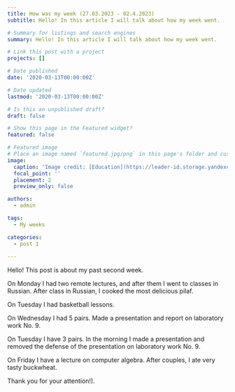 ```yaml
---
title: How was my week (27.03.2023 - 02.4.2023)
subtitle: Hello! In this article I will talk about how my week went.

# Summary for listings and search engines
summary: Hello! In this article I will talk about how my week went.

# Link this post with a project
projects: []

# Date published
date: '2020-03-13T00:00:00Z'

# Date updated
lastmod: '2020-03-13T00:00:00Z'

# Is this an unpublished draft?
draft: false

# Show this page in the Featured widget?
featured: false

# Featured image
# Place an image named `featured.jpg/png` in this page's folder and customize its options here.
image:
  caption: 'Image credit: [Education](https://leader-id.storage.yandexcloud.net/upload/3077661/cb3860f7-05a7-4012-9020-574087a10e3f.jpg)'
  focal_point: ''
  placement: 2
  preview_only: false

authors:
  - admin

tags:
  - My weeks

categories:
  - post 1
  
---
```


Hello! This post is about my past second week.

On Monday I had two remote lectures, and after them I went to classes in Russian. After class in Russian, I cooked the most delicious pilaf.

On Tuesday I had basketball lessons.

On Wednesday I had 5 pairs. Made a presentation and report on laboratory work No. 9.

On Tuesday I have 3 pairs. In the morning I made a presentation and removed the defense of the presentation on laboratory work No. 9.

On Friday I have a lecture on computer algebra. After couples, I ate very tasty buckwheat.

Thank you for your attention!).
